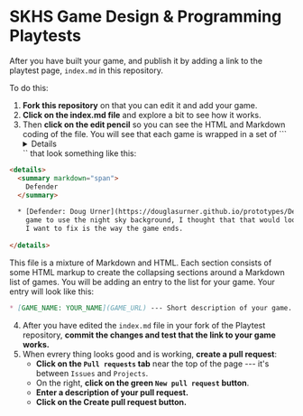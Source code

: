 ---
---

# SKHS Game Design & Programming Playtests

After you have built your game, and publish it by adding a link to the playtest page, ```index.md``` in this repository.

To do this:

1. **Fork this repository** on that you can edit it and add your game.
1. **Click on the index.md file** and explore a bit to see how it works.
1. Then **click on the edit pencil** so you can see the HTML and Markdown coding of the file. You will see that each game is wrapped in a set of ```<details>...</details>`` that look something like this:

``` html
<details>
  <summary markdown="span">
    Defender
  </summary>
  
  * [Defender: Doug Urner](https://douglasurner.github.io/prototypes/Defender/index.html) --- I modified this
    game to use the night sky background, I thought that that would look better with the laser. The next thing
    I want to fix is the way the game ends.
  
</details>
```

This file is a mixture of Markdown and HTML. Each section consists of some HTML markup to create the collapsing sections around a Markdown list of games. You will be adding an entry to the list for your game. Your entry will look like this:

``` markdown
* [GAME_NAME: YOUR_NAME](GAME_URL) --- Short description of your game.
```

4. After you have edited the `index.md` file in your fork of the Playtest repository, **commit the changes and test that the link to your game works.**
1. When evrery thing looks good and is working, **create a pull request**:
   - **Click on the `Pull requests` tab** near the top of the page --- it's between `Issues` and `Projects`.
   - On the right, **click on the green `New pull request` button**.
   - **Enter a description of your pull request.**
   - **Click on the Create pull request button.**
